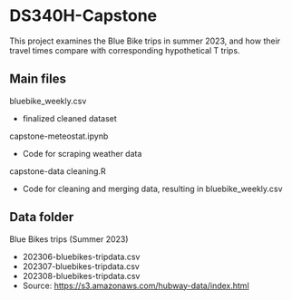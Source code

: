 # DS340H-Capstone

This project examines the Blue Bike trips in summer 2023, and how their travel times compare with corresponding hypothetical T trips.

Main files 
-
bluebike_weekly.csv
- finalized cleaned dataset

capstone-meteostat.ipynb
- Code for scraping weather data 

capstone-data cleaning.R
- Code for cleaning and merging data, resulting in bluebike_weekly.csv

Data folder
-
Blue Bikes trips (Summer 2023)
- 202306-bluebikes-tripdata.csv
- 202307-bluebikes-tripdata.csv
- 202308-bluebikes-tripdata.csv
- Source: https://s3.amazonaws.com/hubway-data/index.html



